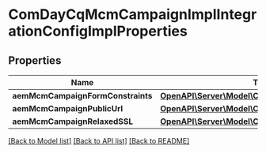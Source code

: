 # ComDayCqMcmCampaignImplIntegrationConfigImplProperties

## Properties
Name | Type | Description | Notes
------------ | ------------- | ------------- | -------------
**aemMcmCampaignFormConstraints** | [**OpenAPI\Server\Model\ConfigNodePropertyArray**](ConfigNodePropertyArray.md) |  | [optional] 
**aemMcmCampaignPublicUrl** | [**OpenAPI\Server\Model\ConfigNodePropertyString**](ConfigNodePropertyString.md) |  | [optional] 
**aemMcmCampaignRelaxedSSL** | [**OpenAPI\Server\Model\ConfigNodePropertyBoolean**](ConfigNodePropertyBoolean.md) |  | [optional] 

[[Back to Model list]](../README.md#documentation-for-models) [[Back to API list]](../README.md#documentation-for-api-endpoints) [[Back to README]](../README.md)


